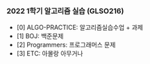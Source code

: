 ### 2022 1학기 알고리즘 실습 (GLSO216)
- [0] ALGO-PRACTICE: 알고리즘실습수업 + 과제
- [1] BOJ: 백준문제
- [2] Programmers: 프로그래머스 문제
- [3] ETC: 아몰랑 아무거나